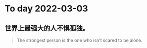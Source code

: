 
# To day 2022-03-03


## 世界上最强大的人不惧孤独。
> The strongest person is the one who isn't scared to be alone.

    